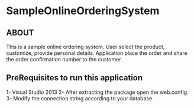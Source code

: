 # SampleOnlineOrderingSystem

ABOUT
-----------------------------
This is a sample online ordering system. User select the product, customize, provide personal details.
Application place the order and share the order confirmation number to the customer.

PreRequisites to run this application
--------------------------------
1- Visual Studio 2013
2- After extracting the package open the web.config.
3- Modify the connection string <connectionStrings> according to your database.
